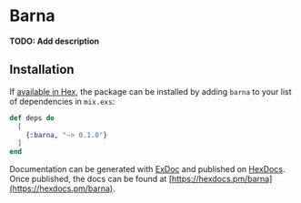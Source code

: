 # Barna

**TODO: Add description**

## Installation

If [available in Hex](https://hex.pm/docs/publish), the package can be installed
by adding `barna` to your list of dependencies in `mix.exs`:

```elixir
def deps do
  [
    {:barna, "~> 0.1.0"}
  ]
end
```

Documentation can be generated with [ExDoc](https://github.com/elixir-lang/ex_doc)
and published on [HexDocs](https://hexdocs.pm). Once published, the docs can
be found at [https://hexdocs.pm/barna](https://hexdocs.pm/barna).
